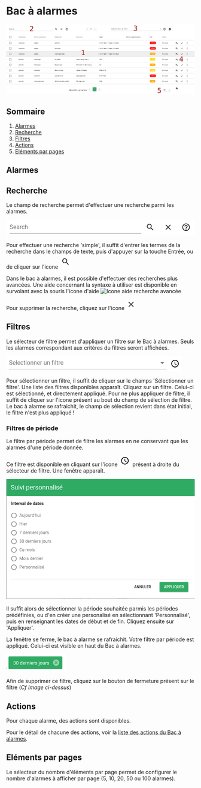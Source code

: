# Bac à alarmes

![Bac à alarmes](./img/bac_a_alarmes.png  "Bac à alarmes")

## Sommaire 

1. [Alarmes](#alarmes)
2. [Recherche](#recherche)
3. [Filtres](#filtres)
4. [Actions](#actions)
5. [Eléments par pages](#eléments-par-pages)

## Alarmes
## Recherche

Le champ de recherche permet d'effectuer une recherche parmi les alarmes.

![Champ de recherche](./img/recherche.png "Champ de recherche")

Pour effectuer une recherche 'simple', il suffit d'entrer les termes de la recherche dans le champs de texte, puis d'appuyer sur la touche Entrée, ou de cliquer sur l'icone ![Icone recherche](./img/icone_recherche.png "Icone recherche")

Dans le bac à alarmes, il est possible d'effectuer des recherches plus avancées. Une aide concernant la syntaxe à utiliser est disponible en survolant avec la souris l'icone d'aide ![Icone aide recherche avancée](./img/icone_recherche_avancée.png "Icone aide recherche avancée")

Pour supprimer la recherche, cliquez sur l'icone ![Icone suppression recherche](./img/icone_suppression_recherche.png "Icone suppression recherche")
 
## Filtres

Le sélecteur de filtre permet d'appliquer un filtre sur le Bac à alarmes. Seuls les alarmes correspondant aux critères du filtres seront affichées.

![Sélecteur de filtre](./img/selecteur-filtre.png "Sélecteur de filtre")

Pour sélectionner un filtre, il suffit de cliquer sur le champs 'Sélectionner un filtre'. Une liste des filtres disponibles apparaît.
Cliquez sur un filtre. Celui-ci est sélectionné, et directement appliqué.
Pour ne plus appliquer de filtre, il suffit de cliquer sur l'icone présent au bout du champ de sélection de filtre. Le bac à alarme se rafraichit, le champ de sélection revient dans état initial, le filtre n'est plus appliqué !

### Filtres de période

Le filtre par période permet de filtre les alarmes en ne conservant que les alarmes d'une période donnée.

Ce filtre est disponible en cliquant sur l'icone ![Filtre par période](./img/filtre-periode.png "Filtre par période") présent à droite du sélecteur de filtre. Une fenêtre apparaît.

![Modal filtre par période](./img/modal-filtre-periode.png "Modal filtre par période")

Il suffit alors de sélectionner la période souhaitée parmis les périodes prédéfinies, ou d'en créer une personalisé en sélectionnant 'Personnalisé', puis en renseignant les dates de début et de fin.
Cliquez ensuite sur 'Appliquer'.

La fenêtre se ferme, le bac à alarme se rafraichit. Votre filtre par période est appliqué.
Celui-ci est visible en haut du Bac à alarmes.

![Filtre par période selectionné](./img/filtre-periode-en-cours.png "Filtre par période selectionné")

Afin de supprimer ce filtre, cliquez sur le bouton de fermeture présent sur le filtre (*Cf Image ci-dessus*)

## Actions

Pour chaque alarme, des actions sont disponibles.

Pour le détail de chacune des actions, voir la [liste des actions du Bac à alarmes](./actions.md).

## Eléments par pages

Le sélecteur du nombre d'éléments par page permet de configurer le nombre d'alarmes à afficher par page (5, 10, 20, 50 ou 100 alarmes).
